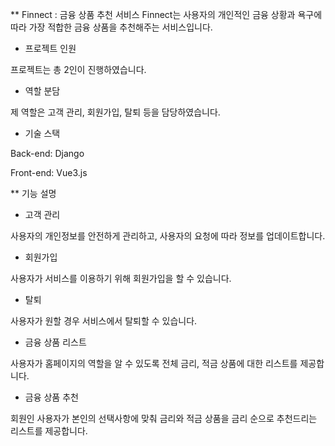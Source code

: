 ** Finnect : 금융 상품 추천 서비스
Finnect는 사용자의 개인적인 금융 상황과 욕구에 따라 가장 적합한 금융 상품을 추천해주는 서비스입니다.

* 프로젝트 인원

프로젝트는 총 2인이 진행하였습니다.

* 역할 분담

제 역할은 고객 관리, 회원가입, 탈퇴 등을 담당하였습니다.

* 기술 스택

Back-end: Django

Front-end: Vue3.js

** 기능 설명

* 고객 관리

사용자의 개인정보를 안전하게 관리하고, 사용자의 요청에 따라 정보를 업데이트합니다.

* 회원가입

사용자가 서비스를 이용하기 위해 회원가입을 할 수 있습니다.

* 탈퇴

사용자가 원할 경우 서비스에서 탈퇴할 수 있습니다.

* 금융 상품 리스트

사용자가 홈페이지의 역할을 알 수 있도록 전체 금리, 적금 상품에 대한 리스트를 제공합니다.

* 금융 상품 추천

회원인 사용자가 본인의 선택사항에 맞춰 금리와 적금 상품을 금리 순으로 추천드리는 리스트를 제공합니다.
